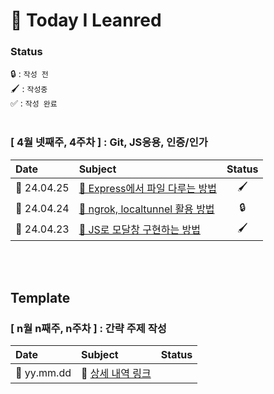 # 📝 Today I Leanred

### Status

🔒 : `작성 전`<br>
🖌️ : `작성중`<br>
✅ : `작성 완료`
<br><br>

### [ 4월 넷째주, 4주차 ] : Git, JS응용, 인증/인가 

|Date|Subject|Status|
|:---|:---|:---:|
|📆 24.04.25|[📕 Express에서 파일 다루는 방법](https://github.com/100-hours-a-week/jun2-til/blob/main/Apr./2024-04-25.md)|🖌️|
|📆 24.04.24|[📕 ngrok, localtunnel 활용 방법](https://github.com/100-hours-a-week/jun2-til/blob/main/Apr./2024-04-24.md)|🔒|
|📆 24.04.23|[📕 JS로 모달창 구현하는 방법](https://github.com/100-hours-a-week/jun2-til/blob/main/Apr./2024-04-23.md)|🖌️|


<br><br>
## Template

### [ n월 n째주, n주차 ] : 간략 주제 작성 
|Date|Subject|Status|
|:---|:---|:---:|
|📆 yy.mm.dd|📕 [상세 내역 링크](https://github.com/kakao-cloud-edu-5/til-template/blob/main/Jan/yyyy-mm-dd)|
